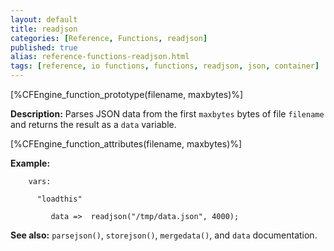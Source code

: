 ```yaml
---
layout: default
title: readjson
categories: [Reference, Functions, readjson]
published: true
alias: reference-functions-readjson.html
tags: [reference, io functions, functions, readjson, json, container]
---
```


[%CFEngine_function_prototype(filename, maxbytes)%]

**Description:** Parses JSON data from the first `maxbytes` bytes of
file `filename` and returns the result as a `data` variable.

[%CFEngine_function_attributes(filename, maxbytes)%]

**Example:**

```cf3
    vars:

      "loadthis" 

         data =>  readjson("/tmp/data.json", 4000);
```

**See also:** `parsejson()`, `storejson()`, `mergedata()`, and `data` documentation.
